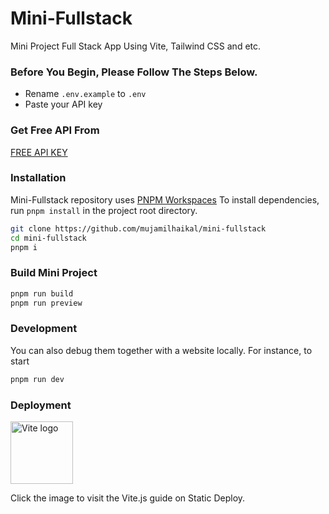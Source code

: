 # Mini-Fullstack
Mini Project Full Stack App Using Vite, Tailwind CSS and etc.

### Before You Begin, Please Follow The Steps Below.
- Rename ```.env.example```  to  ```.env```
- Paste your API key

### Get Free API From
[FREE API KEY](https://rawg.io/apidocs)
  
### Installation

Mini-Fullstack repository uses [PNPM Workspaces](https://pnpm.io/workspaces) To install dependencies, run
`pnpm install` in the project root directory.

```bash
git clone https://github.com/mujamilhaikal/mini-fullstack
cd mini-fullstack
pnpm i
```

### Build Mini Project

```bash
pnpm run build
pnpm run preview
```

### Development

You can also debug them together with a website locally. For instance, to start

```bash
pnpm run dev
```

### Deployment 

<p align="left"">
  <a href="https://vitejs.dev/guide/static-deploy.html" target="_blank" rel="noopener noreferrer">
    <img width="100" height="100" src="https://vitejs.dev/logo.svg" alt="Vite logo">
  </a>
</p>

Click the image to visit the Vite.js guide on Static Deploy.

